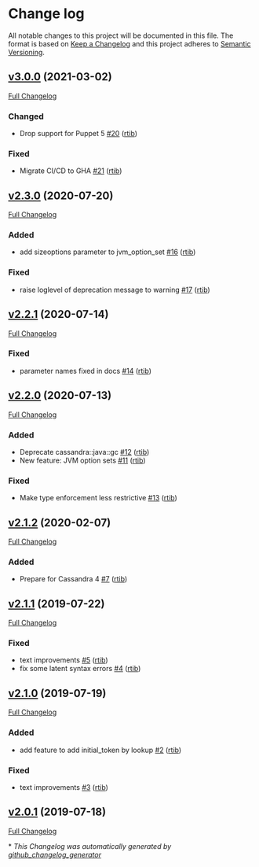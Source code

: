 # Change log

All notable changes to this project will be documented in this file. The format is based on [Keep a Changelog](http://keepachangelog.com/en/1.0.0/) and this project adheres to [Semantic Versioning](http://semver.org).

## [v3.0.0](https://github.com/rtib/puppet-cassandra/tree/v3.0.0) (2021-03-02)

[Full Changelog](https://github.com/rtib/puppet-cassandra/compare/v2.3.0...v3.0.0)

### Changed

- Drop support for Puppet 5 [\#20](https://github.com/rtib/puppet-cassandra/pull/20) ([rtib](https://github.com/rtib))

### Fixed

- Migrate CI/CD to GHA [\#21](https://github.com/rtib/puppet-cassandra/pull/21) ([rtib](https://github.com/rtib))

## [v2.3.0](https://github.com/rtib/puppet-cassandra/tree/v2.3.0) (2020-07-20)

[Full Changelog](https://github.com/rtib/puppet-cassandra/compare/v2.2.1...v2.3.0)

### Added

- add sizeoptions parameter to jvm\_option\_set [\#16](https://github.com/rtib/puppet-cassandra/pull/16) ([rtib](https://github.com/rtib))

### Fixed

- raise loglevel of deprecation message to warning [\#17](https://github.com/rtib/puppet-cassandra/pull/17) ([rtib](https://github.com/rtib))

## [v2.2.1](https://github.com/rtib/puppet-cassandra/tree/v2.2.1) (2020-07-14)

[Full Changelog](https://github.com/rtib/puppet-cassandra/compare/v2.2.0...v2.2.1)

### Fixed

- parameter names fixed in docs [\#14](https://github.com/rtib/puppet-cassandra/pull/14) ([rtib](https://github.com/rtib))

## [v2.2.0](https://github.com/rtib/puppet-cassandra/tree/v2.2.0) (2020-07-13)

[Full Changelog](https://github.com/rtib/puppet-cassandra/compare/v2.1.2...v2.2.0)

### Added

- Deprecate cassandra::java::gc [\#12](https://github.com/rtib/puppet-cassandra/pull/12) ([rtib](https://github.com/rtib))
- New feature: JVM option sets [\#11](https://github.com/rtib/puppet-cassandra/pull/11) ([rtib](https://github.com/rtib))

### Fixed

- Make type enforcement less restrictive [\#13](https://github.com/rtib/puppet-cassandra/pull/13) ([rtib](https://github.com/rtib))

## [v2.1.2](https://github.com/rtib/puppet-cassandra/tree/v2.1.2) (2020-02-07)

[Full Changelog](https://github.com/rtib/puppet-cassandra/compare/v2.1.1...v2.1.2)

### Added

- Prepare for Cassandra 4 [\#7](https://github.com/rtib/puppet-cassandra/pull/7) ([rtib](https://github.com/rtib))

## [v2.1.1](https://github.com/rtib/puppet-cassandra/tree/v2.1.1) (2019-07-22)

[Full Changelog](https://github.com/rtib/puppet-cassandra/compare/v2.1.0...v2.1.1)

### Fixed

- text improvements [\#5](https://github.com/rtib/puppet-cassandra/pull/5) ([rtib](https://github.com/rtib))
- fix some latent syntax errors [\#4](https://github.com/rtib/puppet-cassandra/pull/4) ([rtib](https://github.com/rtib))

## [v2.1.0](https://github.com/rtib/puppet-cassandra/tree/v2.1.0) (2019-07-19)

[Full Changelog](https://github.com/rtib/puppet-cassandra/compare/v2.0.1...v2.1.0)

### Added

- add feature to add initial\_token by lookup [\#2](https://github.com/rtib/puppet-cassandra/pull/2) ([rtib](https://github.com/rtib))

### Fixed

- text improvements [\#3](https://github.com/rtib/puppet-cassandra/pull/3) ([rtib](https://github.com/rtib))

## [v2.0.1](https://github.com/rtib/puppet-cassandra/tree/v2.0.1) (2019-07-18)

[Full Changelog](https://github.com/rtib/puppet-cassandra/compare/f5bd00f593220c01e4b87d2d6f76e393075b8e65...v2.0.1)



\* *This Changelog was automatically generated by [github_changelog_generator](https://github.com/github-changelog-generator/github-changelog-generator)*
